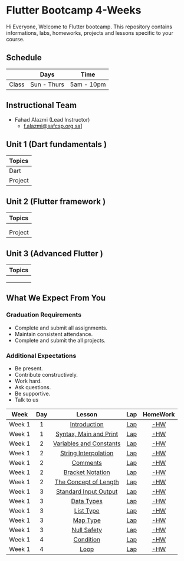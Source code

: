 # Flutter Bootcamp 4-Weeks 
Hi Everyone, Welcome to Flutter bootcamp. This repository contains informations, labs, homeworks, projects and lessons specific to your course.

## Schedule
|  | Days | Time |
| --- | ------------- | ------------- |
| Class | Sun - Thurs  | 5am - 10pm  |

## Instructional Team
* Fahad Alazmi (Lead Instructor)
  * f.alazmi@safcsp.org.sa]


## Unit 1 \(Dart fundamentals \)

| Topics |
| :--- |
| Dart |
| Project | 


## Unit 2 \(Flutter framework \)

| Topics |
| :--- |
| |
| |
| Project  |

## Unit 3 \(Advanced Flutter \)

| Topics |
| :--- |
|  | 
|  |
|  |

## What We Expect From You
### Graduation Requirements
* Complete and submit all assignments.
* Maintain consistent attendance.
* Complete and submit the all projects.
### Additional Expectations
* Be present.
* Contribute constructively.
* Work hard.
* Ask questions.
* Be supportive.
* Talk to us

| Week | Day | Lesson | Lap | HomeWork |
|:----:|:---:|:------:|:---:|:--------:|
| Week 1| 1   |[Introduction](https://github.com/Tuwaiq-Flutter/01-Introduction.git)|[Lap](https://)|[-HW](https://)
| Week 1| 1   |[Syntax, Main and Print](https://github.com/Tuwaiq-Flutter/02-Syntax-Main-and-Print.git)|[Lap](https://)|[-HW](https://)
| Week 1| 2   |[Variables and Constants](https://github.com/Tuwaiq-Flutter/03-Variables-and-Constants.git)|[Lap](https://)|[-HW](https://)
| Week 1| 2   |[String Interpolation](https://github.com/Tuwaiq-Flutter/04-String-Interpolation.git)|[Lap](https://)|[-HW](https://)
| Week 1| 2   |[Comments](https://github.com/Tuwaiq-Flutter/05-Comments.git)|[Lap](https://)|[-HW](https://)
| Week 1| 2   |[Bracket Notation](https://github.com/Tuwaiq-Flutter/06-Bracket-Notation.git)|[Lap](https://)|[-HW](https://)
| Week 1| 2   |[The Concept of Length](https://github.com/Tuwaiq-Flutter/07-The-Concept-of-Length.git)|[Lap](https://)|[-HW](https://)
| Week 1| 3   |[Standard Input Output](https://github.com/Tuwaiq-Flutter/08-Standard-Input-Output.git)|[Lap](https://)|[-HW](https://)
| Week 1| 3   |[Data Types](https://github.com/Tuwaiq-Flutter/15-Data-Types.git)|[Lap](https://)|[-HW](https://)
| Week 1| 3   |[List Type](https://github.com/Tuwaiq-Flutter/16-List-Type.git)|[Lap](https://)|[-HW](https://)
| Week 1| 3   |[Map Type](https://github.com/Tuwaiq-Flutter/17-Map-type.git)|[Lap](https://)|[-HW](https://)
| Week 1| 3   |[Null Safety](https://github.com/Tuwaiq-Flutter/18-Null-safety.git)|[Lap](https://)|[-HW](https://)
| Week 1| 4   |[Condition](https://github.com/Tuwaiq-Flutter/19-Condition.git)|[Lap](https://)|[-HW](https://)
| Week 1| 4   |[Loop](https://github.com/Tuwaiq-Flutter/20-Loop.git)|[Lap](https://)|[-HW](https://)


